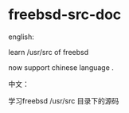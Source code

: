 freebsd-src-doc
===============

english:

learn /usr/src of freebsd

now support chinese language .


中文：

学习freebsd /usr/src 目录下的源码





